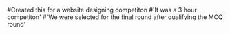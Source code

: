 #Created this for a website designing competiton 
#'It was a 3 hour competiton'
#'We were selected for the final round after qualifying the MCQ round'
